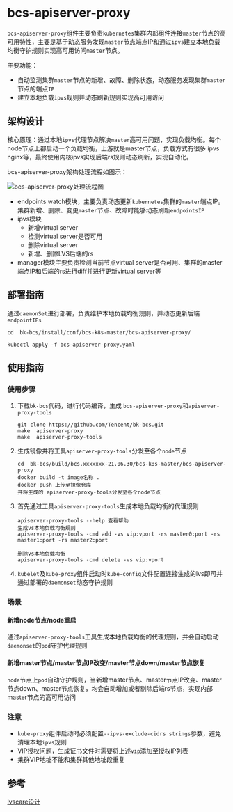 # bcs-apiserver-proxy

`bcs-apiserver-proxy`组件主要负责`kubernetes`集群内部组件连接`master`节点的高可用特性，主要是基于动态服务发现`master`节点端点IP和通过`ipvs`建立本地负载均衡守护规则实现高可用访问`master`节点。

主要功能：

* 自动监测集群`master`节点的新增、故障、删除状态，动态服务发现集群`master`节点的端点`IP`
* 建立本地负载`ipvs`规则并动态刷新规则实现高可用访问

## 架构设计

核心原理：通过本地`ipvs`代理节点解决`master`高可用问题，实现负载均衡。每个node节点上都启动一个负载均衡，上游就是master节点，负载方式有很多 ipvs nginx等，最终使用内核ipvs实现后端rs规则动态刷新，实现自动化。

bcs-apiserver-proxy架构处理流程如图示：

![bcs-apiserver-proxy处理流程图](./img/bcs-apiserver-proxy架构.png)

* endpoints watch模块，主要负责动态更新`kubernetes`集群的`master`端点IP。集群新增、删除、变更`master`节点、故障时能够动态刷新`endpointsIP`
* ipvs模块
  * 新增virtual server
  * 检测virtual server是否可用
  * 删除virtual server
  * 新增、删除LVS后端的rs
* manager模块主要负责检测当前节点virtual server是否可用、集群的master端点IP和后端的rs进行diff并进行更新virtual server等

## 部署指南

通过`daemonSet`进行部署，负责维护本地负载均衡规则，并动态更新后端`endpointIPs`

```
cd  bk-bcs/install/conf/bcs-k8s-master/bcs-apiserver-proxy/

kubectl apply -f bcs-apiserver-proxy.yaml
```

## 使用指南

### 使用步骤
1. 下载`bk-bcs`代码，进行代码编译，生成 `bcs-apiserver-proxy`和`apiserver-proxy-tools`
    
    ```
    git clone https://github.com/Tencent/bk-bcs.git
    make  apiserver-proxy
    make  apiserver-proxy-tools
    ```
2. 生成镜像并将工具`apiserver-proxy-tools`分发至各个`node`节点

    ```
    cd  bk-bcs/build/bcs.xxxxxxx-21.06.30/bcs-k8s-master/bcs-apiserver-proxy
    docker build -t image名称 .
    docker push 上传至镜像仓库
    并将生成的 apiserver-proxy-tools分发至各个node节点
    ``` 
3. 首先通过工具`apiserver-proxy-tools`生成本地负载均衡的代理规则
    
    ```
    apiserver-proxy-tools --help 查看帮助
    生成vs本地负载均衡规则
    apiserver-proxy-tools -cmd add -vs vip:vport -rs master0:port -rs master1:port -rs master2:port
    
    删除vs本地负载均衡
    apiserver-proxy-tools -cmd delete -vs vip:vport 
    ```       
4. `kubelet`及`kube-proxy`组件启动时`kube-config`文件配置连接生成的lvs即可并通过部署的`daemonset`动态守护规则

### 场景
####  新增node节点/node重启
通过`apiserver-proxy-tools`工具生成本地负载均衡的代理规则，并会自动启动`daemonset`的`pod`守护代理规则

#### 新增master节点/master节点IP改变/master节点down/master节点恢复
`node`节点上`pod`自动守护规则，当新增master节点、master节点IP改变、master节点down、master节点恢复，均会自动增加或者剔除后端rs节点，实现内部master节点的高可用访问

### 注意
* `kube-proxy`组件启动时必须配置`--ipvs-exclude-cidrs strings`参数，避免清理本地`ipvs`规则
* VIP授权问题，生成证书文件时需要将上述`vip`添加至授权IP列表
* 集群VIP地址不能和集群其他地址段重复

## 参考
   [lvscare设计](https://github.com/sealyun/lvscare) 
